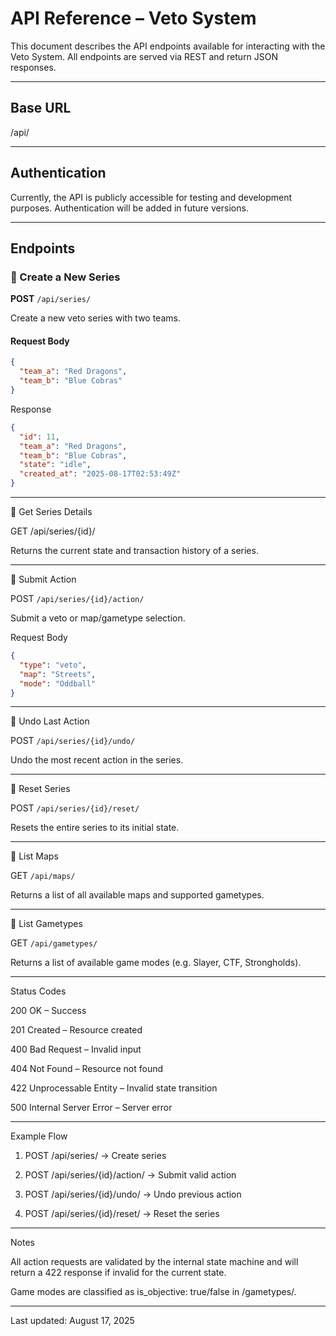 # API Reference – Veto System

This document describes the API endpoints available for interacting with the Veto System. All endpoints are served via REST and return JSON responses.

---

## Base URL

/api/

---

## Authentication

Currently, the API is publicly accessible for testing and development purposes. Authentication will be added in future versions.

---

## Endpoints

### 🔸 Create a New Series

**POST** `/api/series/`

Create a new veto series with two teams.

#### Request Body
```json
{
  "team_a": "Red Dragons",
  "team_b": "Blue Cobras"
}
```
Response
```json
{
  "id": 11,
  "team_a": "Red Dragons",
  "team_b": "Blue Cobras",
  "state": "idle",
  "created_at": "2025-08-17T02:53:49Z"
}

```

---

🔸 Get Series Details

GET /api/series/{id}/

Returns the current state and transaction history of a series.


---

🔸 Submit Action

POST `/api/series/{id}/action/`

Submit a veto or map/gametype selection.

Request Body
```json
{
  "type": "veto",
  "map": "Streets",
  "mode": "Oddball"
}
```

---

🔸 Undo Last Action

POST `/api/series/{id}/undo/`

Undo the most recent action in the series.


---

🔸 Reset Series

POST `/api/series/{id}/reset/`

Resets the entire series to its initial state.


---

🔸 List Maps

GET `/api/maps/`

Returns a list of all available maps and supported gametypes.


---

🔸 List Gametypes

GET `/api/gametypes/`

Returns a list of available game modes (e.g. Slayer, CTF, Strongholds).


---

Status Codes

200 OK – Success

201 Created – Resource created

400 Bad Request – Invalid input

404 Not Found – Resource not found

422 Unprocessable Entity – Invalid state transition

500 Internal Server Error – Server error



---

Example Flow

1. POST /api/series/ → Create series


2. POST /api/series/{id}/action/ → Submit valid action


3. POST /api/series/{id}/undo/ → Undo previous action


4. POST /api/series/{id}/reset/ → Reset the series




---

Notes

All action requests are validated by the internal state machine and will return a 422 response if invalid for the current state.

Game modes are classified as is_objective: true/false in /gametypes/.



---

Last updated: August 17, 2025
